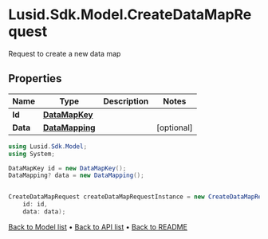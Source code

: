 # Lusid.Sdk.Model.CreateDataMapRequest
Request to create a new data map

## Properties

Name | Type | Description | Notes
------------ | ------------- | ------------- | -------------
**Id** | [**DataMapKey**](DataMapKey.md) |  | 
**Data** | [**DataMapping**](DataMapping.md) |  | [optional] 

```csharp
using Lusid.Sdk.Model;
using System;

DataMapKey id = new DataMapKey();
DataMapping? data = new DataMapping();


CreateDataMapRequest createDataMapRequestInstance = new CreateDataMapRequest(
    id: id,
    data: data);
```

[Back to Model list](../README.md#documentation-for-models) &#8226; [Back to API list](../README.md#documentation-for-api-endpoints) &#8226; [Back to README](../README.md)
